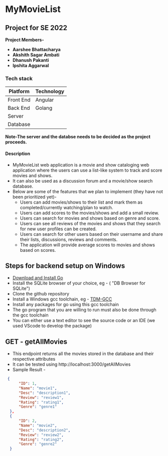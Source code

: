 # MyMovieList <br />

## Project for SE 2022 <br />

**Project Members-** <br />

* **Aarshee Bhattacharya** <br />
* **Akshith Sagar Ambati** <br />
* **Dhanush Pakanti** <br />
* **Ipshita Aggarwal** <br />

### Tech stack <br />
Platform | Technology
-------- | ---------
Front End|Angular
Back End |Golang
Server   |
Database |

**Note-The server and the databse needs to be decided as the project proceeds.**

#### Description <br />

* MyMovieList web application is a movie and show cataloging web application where the users can use a list-like system to track and score movies and shows.<br />
* It can also be used as a discussion forum and a movie/show search database. <br />
* Below are some of the features that we plan to implement (they have not been prioritized yet)-<br />
  * Users can add movies/shows to their list and mark them as completed/currently watching/plan to watch.<br />
  * Users can add scores to the movies/shows and add a small review.<br />
  * Users can search for movies and shows based on genre and score.<br />
  * Users can see all reviews of the movies and shows that they search for new user profiles can be created.<br />
  * Users can search for other users based on their username and share their lists, discussions, reviews and comments.<br />
  * The application will provide average scores to movies and shows based on scores.<br />

## Steps for backend setup on Windows <br />
  * [Download and Install Go]( https://go.dev/doc/install)
  * Install the SQLite browser of your choice, eg - ( "DB Browser for SQLite")
  * Clone the github repository 
  * Install a Windows gcc toolchain, eg - [TDM-GCC]( https://jmeubank.github.io/tdm-gcc/ )
  * Install any packages for go using this gcc toolchain 
  * The go program that you are willing to run must also be done through the gcc toolchain
  * You can either use a text editor to see the source code or an IDE (we used VScode to develop the package)

## GET - getAllMovies
  * This endpoint returns all the movies stored in the database and their respective attributes 
  * It can be tested using http://localhost:3000/getAllMovies
  * Sample Result - 
  ```json
   {
        "ID": 1,
        "Name": "movie1",
        "Desc": "description1",
        "Review": "review1",
        "Rating": "rating1",
        "Genre": "genre1"
    },
    {
        "ID": 2,
        "Name": "movie2",
        "Desc": "description2",
        "Review": "review2",
        "Rating": "rating2",
        "Genre": "genre2"
    }

  ```


